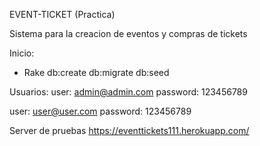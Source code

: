 EVENT-TICKET (Practica)

Sistema para la creacion de eventos y compras de tickets

Inicio:
  - Rake db:create db:migrate db:seed

Usuarios:
  user: admin@admin.com
  password: 123456789

  user: user@user.com
  password: 123456789

Server de pruebas
  https://eventtickets111.herokuapp.com/
